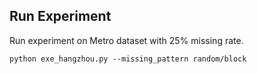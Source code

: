 ## Run Experiment
Run experiment on Metro dataset with 25% missing rate.
```
python exe_hangzhou.py --missing_pattern random/block
```